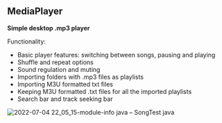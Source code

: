 ## MediaPlayer
**Simple desktop .mp3 player**

Functionality:
- Basic player features: switching between songs, pausing and playing
- Shuffle and repeat options
- Sound regulation and muting
- Importing folders with .mp3 files as playlists
- Importing M3U formatted txt files
- Keeping M3U formatted .txt files for all the imported playlists
- Search bar and track seeking bar

![2022-07-04 22_05_15-module-info java – SongTest java](https://user-images.githubusercontent.com/91065778/177207159-74e500c6-924c-4c21-823f-a257584a7db3.png)
